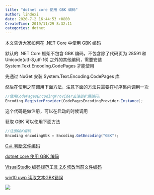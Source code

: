 ```yaml
---
title: "dotnet core 使用 GBK 编码"
author: lindexi
date: 2020-7-2 16:44:53 +0800
CreateTime: 2019/11/29 8:32:11
categories: dotnet
---
```


本文告诉大家如何在 .NET Core 中使用 GBK 编码

<!--more-->


<!-- CreateTime:2019/11/29 8:32:11 -->


默认的 .NET Core 框架不包含 GBK 编码，不包含除了代码页为 28591 和 Unicode(utf-8,utf-16) 之外的其他编码，需要安装 System.Text.Encoding.CodePages 才能使用

先通过 NuGet 安装 System.Text.Encoding.CodePages 库

然后在使用之前调用下面方法，注意下面的方法只需要在程序集内调用一次

```csharp
//使用CodePagesEncodingProvider去注册扩展编码。
Encoding.RegisterProvider(CodePagesEncodingProvider.Instance);
```

这个代码是做注册，可以在启动的时候调用

获取 GBK 可以使用下面方法

```csharp
//注册GBK编码
Encoding encodingGbk = Encoding.GetEncoding("GBK");
```

[C＃ 判断文件编码](https://blog.lindexi.com/post/C-%E5%88%A4%E6%96%AD%E6%96%87%E4%BB%B6%E7%BC%96%E7%A0%81.html)

[dotnet core 使用 GBK 编码](https://blog.lindexi.com/post/dotnet-core-%E4%BD%BF%E7%94%A8-GBK-%E7%BC%96%E7%A0%81.html )

[VisualStudio 编码规范工具 2.6 修改当前文件编码](https://blog.lindexi.com/post/VisualStudio-%E7%BC%96%E7%A0%81%E8%A7%84%E8%8C%83%E5%B7%A5%E5%85%B7-2.6-%E4%BF%AE%E6%94%B9%E5%BD%93%E5%89%8D%E6%96%87%E4%BB%B6%E7%BC%96%E7%A0%81.html )

[win10 uwp 读取文本GBK错误](https://blog.lindexi.com/post/win10-uwp-%E8%AF%BB%E5%8F%96%E6%96%87%E6%9C%ACGBK%E9%94%99%E8%AF%AF.html )

![](https://i.loli.net/2019/08/29/H7N41mpAM2T6QBg.jpg)

